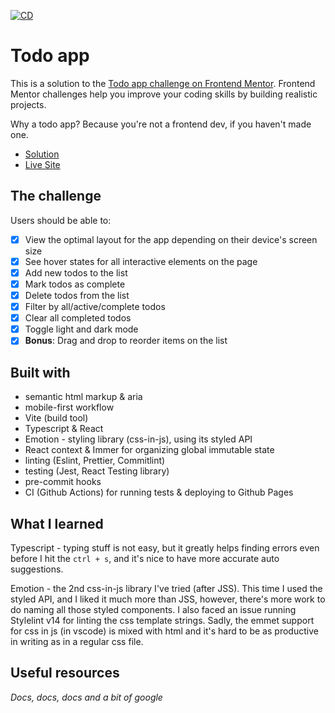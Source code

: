 [![CD](https://github.com/alex-kim-dev/todo-app/actions/workflows/cd.yml/badge.svg)](https://github.com/alex-kim-dev/todo-app/actions/workflows/cd.yml)

# Todo app

This is a solution to the [Todo app challenge on Frontend Mentor](https://www.frontendmentor.io/challenges/todo-app-Su1_KokOW). Frontend Mentor challenges help you improve your coding skills by building realistic projects.

Why a todo app? Because you're not a frontend dev, if you haven't made one.

- [Solution](https://www.frontendmentor.io/solutions/yet-another-todo-app-AKkXMGsxw)
- [Live Site](https://alex-kim-dev.github.io/todo-app/)

## The challenge

Users should be able to:

- [x] View the optimal layout for the app depending on their device's screen size
- [x] See hover states for all interactive elements on the page
- [x] Add new todos to the list
- [x] Mark todos as complete
- [x] Delete todos from the list
- [x] Filter by all/active/complete todos
- [x] Clear all completed todos
- [x] Toggle light and dark mode
- [x] **Bonus**: Drag and drop to reorder items on the list

## Built with

- semantic html markup & aria
- mobile-first workflow
- Vite (build tool)
- Typescript & React
- Emotion - styling library (css-in-js), using its styled API
- React context & Immer for organizing global immutable state
- linting (Eslint, Prettier, Commitlint)
- testing (Jest, React Testing library)
- pre-commit hooks
- CI (Github Actions) for running tests & deploying to Github Pages

## What I learned

Typescript - typing stuff is not easy, but it greatly helps finding errors even before I hit the `ctrl + s`, and it's nice to have more accurate auto suggestions.

Emotion - the 2nd css-in-js library I've tried (after JSS). This time I used the styled API, and I liked it much more than JSS, however, there's more work to do naming all those styled components. I also faced an issue running Stylelint v14 for linting the css template strings. Sadly, the emmet support for css in js (in vscode) is mixed with html and it's hard to be as productive in writing as in a regular css file.

## Useful resources

_Docs, docs, docs_
_and a bit of google_

